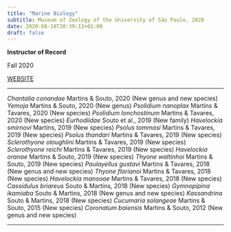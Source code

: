 ```yaml
---
title: "Marine Biology"
subtitle: Museum of Zoology of the University of São Paulo, 2020
date: 2020-08-10T20:39:13+02:00
draft: false
---
```


**Instructor of Record**

Fall 2020

[WEBSITE](https://www.mz.usp.br)

---

_Chantalia conandae_ Martins & Souto, 2020 (New genus and new species)
_Yemoja_ Martins & Souto, 2020 (New genus)
_Psolidium nanoplax_ Martins & Tavares, 2020 (New species)
_Psolidium lonchostinum_ Martins & Tavares, 2020 (New species)
_Eurhodiidae_ Souto et al., 2019 (New family)
_Havelockia smirnovi_ Martins, 2019 (New species)
_Psolus tommasi_ Martins & Tavares, 2019 (New species)
_Psolus thandari_ Martins & Tavares, 2019 (New species)
_Sclerothyone oloughlini_ Martins & Tavares, 2019 (New species)
_Sclerothyone reichi_ Martins & Tavares, 2019 (New species)
_Havelockia oranae_ Martins & Souto, 2019 (New species)
_Thyone waltinhoi_ Martins & Souto, 2019 (New species)
_Paulayellus gustavi_ Martins & Tavares, 2018 (New genus and new species)
_Thyone florianoi_ Martins & Tavares, 2018 (New species)
_Havelockia mansoae_ Martins & Tavares, 2018 (New species)
_Cassidulus briareus_ Souto & Martins, 2018 (New species)
_Gymnopipina ikamiaba_ Souto & Martins, 2018 (New genus and new species)
_Kassandrina_ Souto & Martins, 2018 (New species)
_Cucumaria solangeae_ Martins & Souto, 2015 (New species)
_Coronatum baiensis_ Martins & Souto, 2012 (New genus and new species)

---
